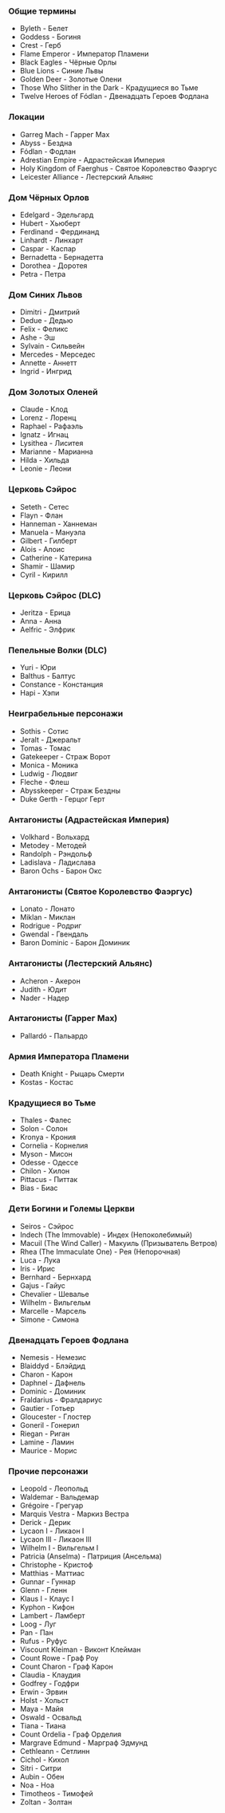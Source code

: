 ### Общие термины

- Byleth - Белет
- Goddess - Богиня
- Crest - Герб
- Flame Emperor - Император Пламени
- Black Eagles - Чёрные Орлы
- Blue Lions - Синие Львы
- Golden Deer - Золотые Олени
- Those Who Slither in the Dark - Крадущиеся во Тьме
- Twelve Heroes of Fódlan - Двенадцать Героев Фодлана

### Локации

- Garreg Mach - Гаррег Мах
- Abyss - Бездна
- Fódlan - Фодлан
- Adrestian Empire - Адрастейская Империя
- Holy Kingdom of Faerghus - Святое Королевство Фаэргус
- Leicester Alliance - Лестерский Альянс

### Дом Чёрных Орлов

- Edelgard - Эдельгард
- Hubert - Хьюберт
- Ferdinand - Фердинанд
- Linhardt - Линхарт
- Caspar - Каспар
- Bernadetta - Бернадетта
- Dorothea - Доротея
- Petra - Петра

### Дом Синих Львов

- Dimitri - Дмитрий
- Dedue - Дедью
- Felix - Феликс
- Ashe - Эш
- Sylvain - Сильвейн
- Mercedes - Мерседес
- Annette - Аннетт
- Ingrid - Ингрид

### Дом Золотых Оленей

- Claude - Клод
- Lorenz - Лоренц
- Raphael - Рафаэль
- Ignatz - Игнац
- Lysithea - Лиситея
- Marianne - Марианна
- Hilda - Хильда
- Leonie - Леони

### Церковь Сэйрос

- Seteth - Сетес
- Flayn - Флан
- Hanneman - Ханнеман
- Manuela - Мануэла
- Gilbert - Гилберт
- Alois - Алоис
- Catherine - Катерина
- Shamir - Шамир
- Cyril - Кирилл

### Церковь Сэйрос (DLC)

- Jeritza - Ерица
- Anna - Анна
- Aelfric - Элфрик

### Пепельные Волки (DLC)

- Yuri - Юри
- Balthus - Балтус
- Constance - Констанция
- Hapi - Хэпи

### Неиграбельные персонажи

- Sothis - Сотис
- Jeralt - Джеральт
- Tomas - Томас
- Gatekeeper - Страж Ворот
- Monica - Моника
- Ludwig - Людвиг
- Fleche - Флеш
- Abysskeeper - Страж Бездны
- Duke Gerth - Герцог Герт

### Антагонисты (Адрастейская Империя)

- Volkhard - Вольхард
- Metodey - Методей
- Randolph - Рэндольф
- Ladislava - Ладислава
- Baron Ochs - Барон Окс

### Антагонисты (Святое Королевство Фаэргус)

- Lonato - Лонато
- Miklan - Миклан
- Rodrigue - Родриг
- Gwendal - Гвендаль
- Baron Dominic - Барон Доминик

### Антагонисты (Лестерский Альянс)

- Acheron - Акерон
- Judith - Юдит
- Nader - Надер

### Антагонисты (Гаррег Мах)

- Pallardó - Пальардо

### Армия Императора Пламени

- Death Knight - Рыцарь Смерти
- Kostas - Костас

### Крадущиеся во Тьме

- Thales - Фалес
- Solon - Солон
- Kronya - Крония
- Cornelia - Корнелия
- Myson - Мисон
- Odesse - Одессе
- Chilon - Хилон
- Pittacus - Питтак
- Bias - Биас

### Дети Богини и Големы Церкви

- Seiros - Сэйрос
- Indech (The Immovable) - Индех (Непоколебимый)
- Macuil (The Wind Caller) - Макуиль (Призыватель Ветров)
- Rhea (The Immaculate One) - Рея (Непорочная)
- Luca - Лука
- Iris - Ирис
- Bernhard - Бернхард
- Gajus - Гайус
- Chevalier - Шевалье
- Wilhelm - Вильгельм
- Marcelle - Марсель
- Simone - Симона

### Двенадцать Героев Фодлана

- Nemesis - Немезис
- Blaiddyd - Блэйдид
- Charon - Карон
- Daphnel - Дафнель
- Dominic - Доминик
- Fraldarius - Фралдариус
- Gautier - Готьер
- Gloucester - Глостер
- Goneril - Гонерил
- Riegan - Риган
- Lamine - Ламин
- Maurice - Морис

### Прочие персонажи

- Leopold - Леопольд
- Waldemar - Вальдемар
- Grégoire - Грегуар
- Marquis Vestra - Маркиз Вестра
- Derick - Дерик
- Lycaon I - Ликаон I
- Lycaon III - Ликаон III
- Wilhelm I - Вильгельм I
- Patricia (Anselma) - Патриция (Ансельма)
- Christophe - Кристоф
- Matthias - Маттиас
- Gunnar - Гуннар
- Glenn - Гленн
- Klaus I - Клаус I
- Kyphon - Кифон
- Lambert - Ламберт
- Loog - Луг
- Pan - Пан
- Rufus - Руфус
- Viscount Kleiman - Виконт Клейман
- Count Rowe - Граф Роу
- Count Charon - Граф Карон
- Claudia - Клаудия
- Godfrey - Годфри
- Erwin - Эрвин
- Holst - Хольст
- Maya - Майя
- Oswald - Освальд
- Tiana - Тиана
- Count Ordelia - Граф Орделия
- Margrave Edmund - Марграф Эдмунд
- Cethleann - Сетлинн
- Cichol - Кихол
- Sitri - Ситри
- Aubin - Обен
- Noa - Ноа
- Timotheos - Тимофей
- Zoltan - Золтан
